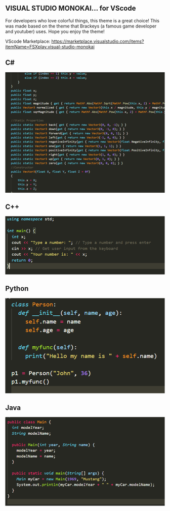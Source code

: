 ## **VISUAL STUDIO MONOKAI... for VScode**

For developers who love colorful things, this theme is a great choice! This was made based on the theme that Brackeys (a famous game developer and youtuber) uses. Hope you enjoy the theme!

VScode Marketplace: https://marketplace.visualstudio.com/items?itemName=FSXplay.visual-studio-monokai

## **C#**
![alt](https://raw.githubusercontent.com/FSXplay/visual-studio-monokai/Visual-Studio-Monokai-ver-1.0.0/images/Screenshot%20(46).png)

## **C++**
![alt](https://raw.githubusercontent.com/FSXplay/visual-studio-monokai/Visual-Studio-Monokai-ver-1.0.0/images/Screenshot%20(47).png)

## **Python**
![alt](https://raw.githubusercontent.com/FSXplay/visual-studio-monokai/Visual-Studio-Monokai-ver-1.0.0/images/Screenshot%20(48).png)

## **Java**
![alt](https://raw.githubusercontent.com/FSXplay/visual-studio-monokai/Visual-Studio-Monokai-ver-1.0.0/images/Screenshot%20(49).png)
